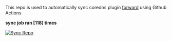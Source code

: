 This repo is used to automatically sync coredns plugin [forward](https://github.com/QZLin/forward) using Github Actions

**sync job ran [118] times**

[![Sync Repo](https://github.com/QZLin/coredns-extract/actions/workflows/sync.yaml/badge.svg)](https://github.com/QZLin/coredns-extract/actions/workflows/sync.yaml)
